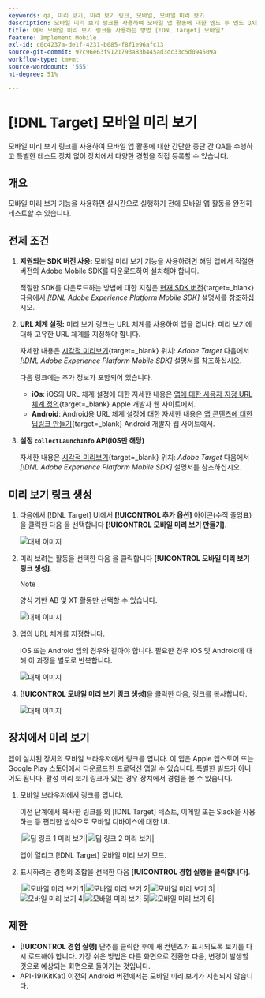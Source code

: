 ```yaml
---
keywords: qa, 미리 보기, 미리 보기 링크, 모바일, 모바일 미리 보기
description: 모바일 미리 보기 링크를 사용하여 모바일 앱 활동에 대한 엔드 투 엔드 QA를 수행합니다. 특별한 테스트 장치 없이 다양한 경험에 등록할 수 있습니다.
title: 에서 모바일 미리 보기 링크를 사용하는 방법 [!DNL Target] 모바일?
feature: Implement Mobile
exl-id: c0c4237a-de1f-4231-b085-f8f1e96afc13
source-git-commit: 97c96e63f9121793a83b445ad3dc33c5d094509a
workflow-type: tm+mt
source-wordcount: '555'
ht-degree: 51%

---
```


# [!DNL Target] 모바일 미리 보기

모바일 미리 보기 링크를 사용하여 모바일 앱 활동에 대한 간단한 종단 간 QA를 수행하고 특별한 테스트 장치 없이 장치에서 다양한 경험을 직접 등록할 수 있습니다.

## 개요

모바일 미리 보기 기능을 사용하면 실시간으로 실행하기 전에 모바일 앱 활동을 완전히 테스트할 수 있습니다.

## 전제 조건

1. **지원되는 SDK 버전 사용:** 모바일 미리 보기 기능을 사용하려면 해당 앱에서 적절한 버전의 Adobe Mobile SDK를 다운로드하여 설치해야 합니다.

   적절한 SDK를 다운로드하는 방법에 대한 지침은 [현재 SDK 버전](https://developer.adobe.com/client-sdks/documentation/current-sdk-versions/){target=_blank} 다음에서 *[!DNL Adobe Experience Platform Mobile SDK]* 설명서를 참조하십시오.

1. **URL 체계 설정:** 미리 보기 링크는 URL 체계를 사용하여 앱을 엽니다. 미리 보기에 대해 고유한 URL 체계를 지정해야 합니다.

   자세한 내용은 [시각적 미리보기](https://developer.adobe.com/client-sdks/documentation/adobe-target/#visual-preview){target=_blank} 위치: *Adobe Target* 다음에서 *[!DNL Adobe Experience Platform Mobile SDK]* 설명서를 참조하십시오.

   다음 링크에는 추가 정보가 포함되어 있습니다.

   * **iOs**: iOS의 URL 체계 설정에 대한 자세한 내용은 [앱에 대한 사용자 지정 URL 체계 정의](https://developer.apple.com/documentation/xcode/defining-a-custom-url-scheme-for-your-app){target=_blank} Apple 개발자 웹 사이트에서.
   * **Android**: Android용 URL 체계 설정에 대한 자세한 내용은 [앱 콘텐츠에 대한 딥링크 만들기](https://developer.android.com/training/app-links/deep-linking){target=_blank} Android 개발자 웹 사이트에서.

1. **설정 `collectLaunchInfo` API(i0S만 해당)**

   자세한 내용은 [시각적 미리보기](https://developer.adobe.com/client-sdks/documentation/adobe-target/#visual-preview){target=_blank} 위치: *Adobe Target* 다음에서 *[!DNL Adobe Experience Platform Mobile SDK]* 설명서를 참조하십시오.

## 미리 보기 링크 생성

1. 다음에서 [!DNL Target] UI에서 **[!UICONTROL 추가 옵션]** 아이콘(수직 줄임표)을 클릭한 다음 을 선택합니다 **[!UICONTROL 모바일 미리 보기 만들기]**.

   ![대체 이미지](assets/mobile-preview-create.png)

1. 미리 보려는 활동을 선택한 다음 을 클릭합니다 **[!UICONTROL 모바일 미리 보기 링크 생성]**.

   >[!NOTE]
   >
   >양식 기반 AB 및 XT 활동만 선택할 수 있습니다.

   ![대체 이미지](assets/mobile-preview-select-activities.png)

1. 앱의 URL 체계를 지정합니다.

   iOS 또는 Android 앱의 경우와 같아야 합니다. 필요한 경우 iOS 및 Android에 대해 이 과정을 별도로 반복합니다.

   ![대체 이미지](assets/mobile-preview-enter-url-scheme.png)

1. **[!UICONTROL 모바일 미리 보기 링크 생성]**&#x200B;을 클릭한 다음, 링크를 복사합니다.

   ![대체 이미지](assets/mobile-preview-generate-and-copy.png)

## 장치에서 미리 보기

앱이 설치된 장치의 모바일 브라우저에서 링크를 엽니다. 이 앱은 Apple 앱스토어 또는 Google Play 스토어에서 다운로드한 프로덕션 앱일 수 있습니다. 특별한 빌드가 아니어도 됩니다. 활성 미리 보기 링크가 있는 경우 장치에서 경험을 볼 수 있습니다.

1. 모바일 브라우저에서 링크를 엽니다.

   이전 단계에서 복사한 링크를 의 [!DNL Target] 텍스트, 이메일 또는 Slack을 사용하는 등 편리한 방식으로 모바일 디바이스에 대한 UI.

   |![딥 링크 1 미리 보기](assets/mobile-preview-open-deeplink.png)|![딥 링크 2 미리 보기](assets/mobile-preview-open-app.png)|

   앱이 열리고 [!DNL Target] 모바일 미리 보기 모드.

1. 표시하려는 경험의 조합을 선택한 다음 **[!UICONTROL 경험 실행을 클릭합니다]**.

   |![모바일 미리 보기 1](assets/mobile-preview-experience-selection-1.png)|![모바일 미리 보기 2](assets/mobile-preview-experience-result-1-france.png)|![모바일 미리 보기 3](assets/mobile-preview-experience-result-1-shipfree.png)|
|![모바일 미리 보기 4](assets/mobile-preview-experience-selection-2.png)|![모바일 미리 보기 5](assets/mobile-preview-experience-result-2-aus.png)|![모바일 미리 보기 6](assets/mobile-preview-experience-result-2-10off.png)|

## 제한

* **[!UICONTROL 경험 실행]** 단추를 클릭한 후에 새 컨텐츠가 표시되도록 보기를 다시 로드해야 합니다. 가장 쉬운 방법은 다른 화면으로 전환한 다음, 변경이 발생할 것으로 예상되는 화면으로 돌아가는 것입니다.
* API-19(KitKat) 이전의 Android 버전에서는 모바일 미리 보기가 지원되지 않습니다.
